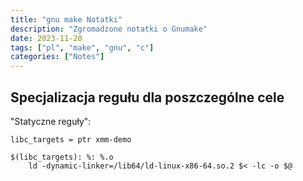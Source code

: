 ```yaml
---
title: "gnu make Notatki"
description: "Zgromadzone notatki o Gnumake"
date: 2023-11-20
tags: ["pl", "make", "gnu", "c"]
categories: ["Notes"]
---
```


## Specjalizacja regułu dla poszczególne cele

"Statyczne reguły":

```make
libc_targets = ptr xmm-demo

$(libc_targets): %: %.o
	ld -dynamic-linker=/lib64/ld-linux-x86-64.so.2 $< -lc -o $@
```

